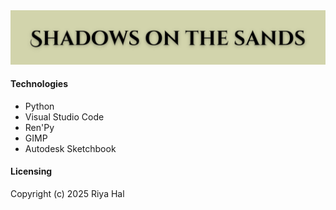 <img src="cover.png">

#### Technologies
<ul>
  <li>Python</li>
  <li>Visual Studio Code</li>
  <li>Ren'Py</li>
  <li>GIMP</li>
  <li>Autodesk Sketchbook</li>
</ul>

#### Licensing
Copyright (c) 2025 Riya Hal
